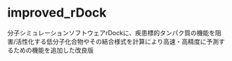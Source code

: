 # improved_rDock
分子シミュレーションソフトウェアrDockに、疾患標的タンパク質の機能を阻害/活性化する低分子化合物やその結合様式を計算により高速・高精度に予測するための機能を追加した改良版
